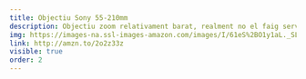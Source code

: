 ```yaml
---
title: Objectiu Sony 55-210mm
description: Objectiu zoom relativament barat, realment no el faig servir molt però sempre va bé tenir-lo.
img: https://images-na.ssl-images-amazon.com/images/I/61eS%2BO1y1aL._SL1320_.jpg
link: http://amzn.to/2o2z33z
visible: true
order: 2
---
```

